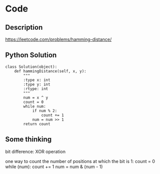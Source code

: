# Code

## Description

https://leetcode.com/problems/hamming-distance/

## Python Solution
```
class Solution(object):
    def hammingDistance(self, x, y):
        """
        :type x: int
        :type y: int
        :rtype: int
        """
        num = x ^ y
        count = 0
        while num:
            if num % 2:
                count += 1
            num = num >> 1
        return count
```
## Some thinking

bit difference: XOR operation

one way to count the number of positions at which the bit is 1:
count = 0
while (num):
    count += 1
    num = num & (num - 1)
